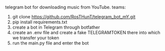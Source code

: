 
telegram bot for downloading music from YouTube.
teams:
1. git clone https://github.com/RosTHunT/telegram_bot_mY.git
2. pip install requirements.txt
3. create a bot in Telegram through botfather
4. create an .env file and create a fake TELEGRAMTOKEN there into which we transfer your token
5. run the main.py file and enter the bot